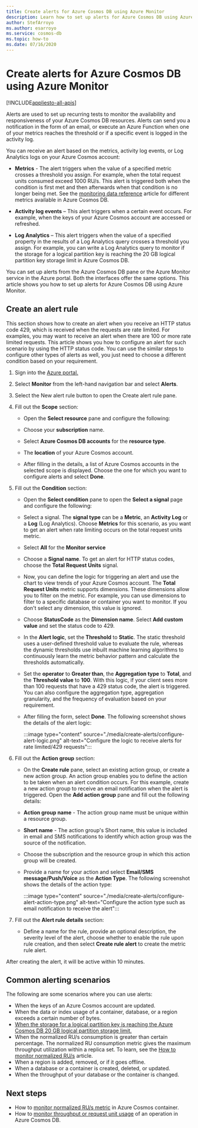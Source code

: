 ```yaml
---
title: Create alerts for Azure Cosmos DB using Azure Monitor
description: Learn how to set up alerts for Azure Cosmos DB using Azure Monitor.
author: StefArroyo
ms.author: esarroyo 
ms.service: cosmos-db
ms.topic: how-to
ms.date: 07/16/2020
---
```


# Create alerts for Azure Cosmos DB using Azure Monitor
[!INCLUDE[appliesto-all-apis](includes/appliesto-all-apis.md)]

Alerts are used to set up recurring tests to monitor the availability and responsiveness of your Azure Cosmos DB resources. Alerts can send you a notification in the form of an  email, or execute an Azure Function when one of your metrics reaches the threshold or if a specific event is logged in the activity log.

You can receive an alert based on the metrics, activity log events, or Log Analytics logs on your Azure Cosmos account:

* **Metrics** - The alert triggers when the value of a specified metric crosses a threshold you assign. For example, when the total request units consumed exceed 1000 RU/s. This alert is triggered both when the condition is first met and then afterwards when that condition is no longer being met. See the [monitoring data reference](monitor-cosmos-db-reference.md#metrics) article for different metrics available in Azure Cosmos DB.

* **Activity log events** – This alert triggers when a certain event occurs. For example, when the keys of your Azure Cosmos account are accessed or refreshed.

* **Log Analytics** – This alert triggers when the value of a specified property in the results of a Log Analytics query crosses a threshold you assign. For example, you can write a Log Analytics query to monitor if the storage for a logical partition key is reaching the 20 GB logical partition key storage limit in Azure Cosmos DB. 

You can set up alerts from the Azure Cosmos DB pane or the Azure Monitor service in the Azure portal. Both the interfaces offer the same options. This article shows you how to set up alerts for Azure Cosmos DB using Azure Monitor.

## Create an alert rule

This section shows how to create an alert when you receive an HTTP status code 429, which is received when the requests are rate limited. For examples, you may want to receive an alert when there are 100 or more rate limited requests. This article shows you how to configure an alert for such scenario by using the HTTP status code. You can use the similar steps to configure other types of alerts as well, you just need to choose a different condition based on your requirement.

1. Sign into the [Azure portal.](https://portal.azure.com/)

1. Select **Monitor** from the left-hand navigation bar and select **Alerts**.

1. Select the New alert rule button to open the Create alert rule pane.  

1. Fill out the **Scope** section:

   * Open the **Select resource** pane and configure the following:

   * Choose your **subscription** name.

   * Select **Azure Cosmos DB accounts** for the **resource type**.

   * The **location** of your Azure Cosmos account.

   * After filling in the details, a list of Azure Cosmos accounts in the selected scope is displayed. Choose the one for which you want to configure alerts and select **Done**.

1. Fill out the **Condition** section: 

   * Open the **Select condition** pane to open the **Select a signal** page and configure the following:

   * Select a signal. The **signal type** can be a **Metric**, an **Activity Log** or a **Log** (Log Analytics). Choose **Metrics** for this scenario, as you want to get an alert when rate limiting occurs on the total request units metric.

   * Select **All** for the **Monitor service**

   * Choose a **Signal name**. To get an alert for HTTP status codes, choose the **Total Request Units** signal.

   * Now, you can define the logic for triggering an alert and use the chart to view trends of your Azure Cosmos account. The **Total Request Units** metric supports dimensions. These dimensions allow you to filter on the metric. For example, you can use dimensions to filter to a specific database or container you want to monitor. If you don't select any dimension, this value is ignored.

   * Choose **StatusCode** as the **Dimension name**. Select **Add custom value** and set the status code to 429.

   * In the **Alert logic**, set the **Threshold** to **Static**. The static threshold uses a user-defined threshold value to evaluate the rule, whereas the dynamic thresholds use inbuilt machine learning algorithms to continuously learn the metric behavior pattern and calculate the thresholds automatically.

   * Set the **operator** to **Greater than**, the **Aggregation type** to **Total**, and the **Threshold value** to **100**. With this logic, if your client sees more than 100 requests that have a 429 status code, the alert is triggered. You can also configure the aggregation type, aggregation granularity, and the frequency of evaluation based on your requirement.

   * After filling the form, select **Done**. The following screenshot shows the details of the alert logic:

     :::image type="content" source="./media/create-alerts/configure-alert-logic.png" alt-text="Configure the logic to receive alerts for rate limited/429 requests":::

1. Fill out the **Action group** section:

   * On the **Create rule** pane, select an existing action group, or create a new action group. An action group enables you to define the action to be taken when an alert condition occurs. For this example, create a new action group to receive an email notification when the alert is triggered. Open the **Add action group** pane and fill out the following details:

   * **Action group name** - The action group name must be unique within a resource group.

   * **Short name** - The action group's Short name, this value is included in email and SMS notifications to identify which action group was the source of the notification.

   * Choose the subscription and the resource group in which this action group will be created.  

   * Provide a name for your action and select **Email/SMS message/Push/Voice** as the **Action Type**. The following screenshot shows the details of the action type:

     :::image type="content" source="./media/create-alerts/configure-alert-action-type.png" alt-text="Configure the action type such as email notification to receive the alert":::

1. Fill out the **Alert rule details** section:

   * Define a name for the rule, provide an optional description, the severity level of the alert, choose whether to enable the rule upon rule creation, and then select **Create rule alert** to create the metric rule alert.

After creating the alert, it will be active within 10 minutes.

## Common alerting scenarios

The following are some scenarios where you can use alerts:

* When the keys of an Azure Cosmos account are updated.
* When the data or index usage of a container, database, or a region exceeds a certain number of bytes.
* [When the storage for a logical partition key is reaching the Azure Cosmos DB 20 GB logical partition storage limit.](how-to-alert-on-logical-partition-key-storage-size.md)
* When the normalized RU/s consumption is greater than certain percentage. The normalized RU consumption metric gives the maximum throughput utilization within a replica set. To learn, see the [How to monitor normalized RU/s](monitor-normalized-request-units.md) article.  
* When a region is added, removed, or if it goes offline.
* When a database or a container is created, deleted, or updated.
* When the throughput of your database or the container is changed.

## Next steps

* How to [monitor normalized RU/s metric](monitor-normalized-request-units.md) in Azure Cosmos container.
* How to [monitor throughput or request unit usage](monitor-request-unit-usage.md) of an operation in Azure Cosmos DB.